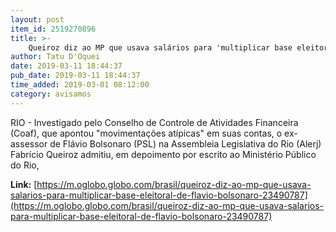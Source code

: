 ```yaml
---
layout: post
item_id: 2519270896
title: >-
    Queiroz diz ao MP que usava salários para 'multiplicar base eleitoral' de Flávio Bolsonaro
author: Tatu D'Oquei
date: 2019-03-11 18:44:37
pub_date: 2019-03-11 18:44:37
time_added: 2019-03-01 08:12:00
category: avisamos
---
```


RIO - Investigado pelo Conselho de Controle de Atividades Financeira (Coaf), que apontou "movimentações atípicas" em suas contas, o ex-assessor de Flávio Bolsonaro (PSL) na Assembleia Legislativa do Rio (Alerj) Fabrício Queiroz admitiu, em depoimento por escrito ao Ministério Público do Rio,

**Link:** [https://m.oglobo.globo.com/brasil/queiroz-diz-ao-mp-que-usava-salarios-para-multiplicar-base-eleitoral-de-flavio-bolsonaro-23490787](https://m.oglobo.globo.com/brasil/queiroz-diz-ao-mp-que-usava-salarios-para-multiplicar-base-eleitoral-de-flavio-bolsonaro-23490787)

